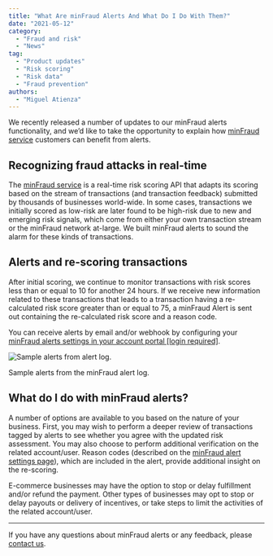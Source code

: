 ```yaml
---
title: "What Are minFraud Alerts And What Do I Do With Them?"
date: "2021-05-12"
category:
  - "Fraud and risk"
  - "News"
tag:
  - "Product updates"
  - "Risk scoring"
  - "Risk data"
  - "Fraud prevention"
authors:
  - "Miguel Atienza"
---
```


We recently released a number of updates to our minFraud alerts functionality,
and we’d like to take the opportunity to explain how
[minFraud service](https://www.maxmind.com/en/solutions/minfraud-services)
customers can benefit from alerts.

## Recognizing fraud attacks in real-time

The [minFraud service](https://www.maxmind.com/en/solutions/minfraud-services)
is a real-time risk scoring API that adapts its scoring based on the stream of
transactions (and transaction feedback) submitted by thousands of businesses
world-wide. In some cases, transactions we initially scored as low-risk are
later found to be high-risk due to new and emerging risk signals, which come
from either your own transaction stream or the minFraud network at-large. We
built minFraud alerts to sound the alarm for these kinds of transactions.

## Alerts and re-scoring transactions

After initial scoring, we continue to monitor transactions with risk scores less
than or equal to 10 for another 24 hours. If we receive new information related
to these transactions that leads to a transaction having a re-calculated risk
score greater than or equal to 75, a minFraud Alert is sent out containing the
re-calculated risk score and a reason code.

You can receive alerts by email and/or webhook by configuring your
[minFraud alerts settings in your account portal \[login required\]](https://www.maxmind.com/en/accounts/current/minfraud/alerts/settings).

![Sample alerts from alert log.](/images/2021/05/sample-alerts-log.png)

Sample alerts from the minFraud alert log.

## What do I do with minFraud alerts?

A number of options are available to you based on the nature of your business.
First, you may wish to perform a deeper review of transactions tagged by alerts
to see whether you agree with the updated risk assessment. You may also choose
to perform additional verification on the related account/user. Reason codes
(described on the
[minFraud alert settings page](https://www.maxmind.com/en/accounts/current/minfraud/alerts/settings)),
which are included in the alert, provide additional insight on the re-scoring.

E-commerce businesses may have the option to stop or delay fulfillment and/or
refund the payment. Other types of businesses may opt to stop or delay payouts
or delivery of incentives, or take steps to limit the activities of the related
account/user.

---

If you have any questions about minFraud alerts or any feedback, please
[contact us](https://support.maxmind.com/hc/en-us/requests/new/).
